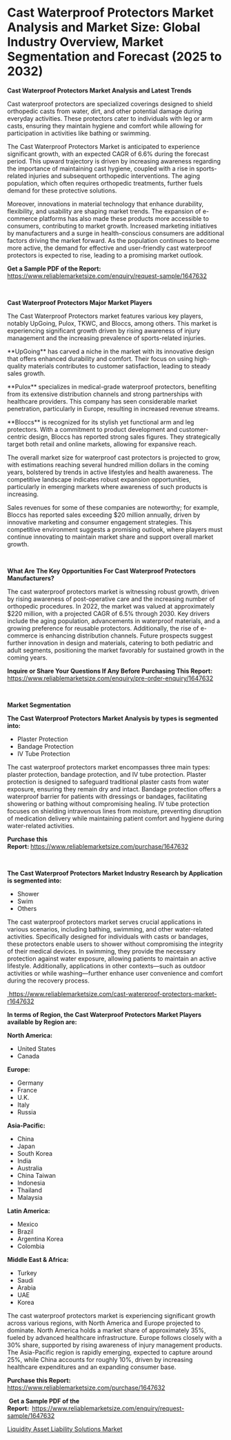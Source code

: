 <p><h1>Cast Waterproof Protectors Market Analysis and Market Size: Global Industry Overview, Market Segmentation and Forecast (2025 to 2032)</h1></p><p><strong>Cast Waterproof Protectors Market Analysis and Latest Trends</strong></p>
<p><p>Cast waterproof protectors are specialized coverings designed to shield orthopedic casts from water, dirt, and other potential damage during everyday activities. These protectors cater to individuals with leg or arm casts, ensuring they maintain hygiene and comfort while allowing for participation in activities like bathing or swimming.</p><p>The Cast Waterproof Protectors Market is anticipated to experience significant growth, with an expected CAGR of 6.6% during the forecast period. This upward trajectory is driven by increasing awareness regarding the importance of maintaining cast hygiene, coupled with a rise in sports-related injuries and subsequent orthopedic interventions. The aging population, which often requires orthopedic treatments, further fuels demand for these protective solutions.</p><p>Moreover, innovations in material technology that enhance durability, flexibility, and usability are shaping market trends. The expansion of e-commerce platforms has also made these products more accessible to consumers, contributing to market growth. Increased marketing initiatives by manufacturers and a surge in health-conscious consumers are additional factors driving the market forward. As the population continues to become more active, the demand for effective and user-friendly cast waterproof protectors is expected to rise, leading to a promising market outlook.</p></p>
<p><strong>Get a Sample PDF of the Report:&nbsp;</strong> <a href="https://www.reliablemarketsize.com/enquiry/request-sample/1647632?utm_campaign=3120&utm_medium=2&utm_source=Github&utm_content=ia&utm_term=29032025&utm_id=cast-waterproof-protectors">https://www.reliablemarketsize.com/enquiry/request-sample/1647632</a></p>
<p>&nbsp;</p>
<p><strong>Cast Waterproof Protectors Major Market Players</strong></p>
<p><p>The Cast Waterproof Protectors market features various key players, notably UpGoing, Pulox, TKWC, and Bloccs, among others. This market is experiencing significant growth driven by rising awareness of injury management and the increasing prevalence of sports-related injuries.</p><p>**UpGoing** has carved a niche in the market with its innovative design that offers enhanced durability and comfort. Their focus on using high-quality materials contributes to customer satisfaction, leading to steady sales growth. </p><p>**Pulox** specializes in medical-grade waterproof protectors, benefiting from its extensive distribution channels and strong partnerships with healthcare providers. This company has seen considerable market penetration, particularly in Europe, resulting in increased revenue streams.</p><p>**Bloccs** is recognized for its stylish yet functional arm and leg protectors. With a commitment to product development and customer-centric design, Bloccs has reported strong sales figures. They strategically target both retail and online markets, allowing for expansive reach.</p><p>The overall market size for waterproof cast protectors is projected to grow, with estimations reaching several hundred million dollars in the coming years, bolstered by trends in active lifestyles and health awareness. The competitive landscape indicates robust expansion opportunities, particularly in emerging markets where awareness of such products is increasing.</p><p>Sales revenues for some of these companies are noteworthy; for example, Bloccs has reported sales exceeding $20 million annually, driven by innovative marketing and consumer engagement strategies. This competitive environment suggests a promising outlook, where players must continue innovating to maintain market share and support overall market growth.</p></p>
<p>&nbsp;</p>
<p><strong>What Are The Key Opportunities For Cast Waterproof Protectors Manufacturers?</strong></p>
<p><p>The cast waterproof protectors market is witnessing robust growth, driven by rising awareness of post-operative care and the increasing number of orthopedic procedures. In 2022, the market was valued at approximately $220 million, with a projected CAGR of 6.5% through 2030. Key drivers include the aging population, advancements in waterproof materials, and a growing preference for reusable protectors. Additionally, the rise of e-commerce is enhancing distribution channels. Future prospects suggest further innovation in design and materials, catering to both pediatric and adult segments, positioning the market favorably for sustained growth in the coming years.</p></p>
<p><strong>Inquire or Share Your Questions If Any Before Purchasing This Report:</strong> <a href="https://www.reliablemarketsize.com/enquiry/pre-order-enquiry/1647632?utm_campaign=3120&utm_medium=2&utm_source=Github&utm_content=ia&utm_term=29032025&utm_id=cast-waterproof-protectors">https://www.reliablemarketsize.com/enquiry/pre-order-enquiry/1647632</a></p>
<p>&nbsp;</p>
<p><strong>Market Segmentation</strong></p>
<p><strong>The Cast Waterproof Protectors Market Analysis by types is segmented into:</strong></p>
<p><ul><li>Plaster Protection</li><li>Bandage Protection</li><li>IV Tube Protection</li></ul></p>
<p><p>The cast waterproof protectors market encompasses three main types: plaster protection, bandage protection, and IV tube protection. Plaster protection is designed to safeguard traditional plaster casts from water exposure, ensuring they remain dry and intact. Bandage protection offers a waterproof barrier for patients with dressings or bandages, facilitating showering or bathing without compromising healing. IV tube protection focuses on shielding intravenous lines from moisture, preventing disruption of medication delivery while maintaining patient comfort and hygiene during water-related activities.</p></p>
<p><strong>Purchase this Report:&nbsp;</strong><a href="https://www.reliablemarketsize.com/purchase/1647632?utm_campaign=3120&utm_medium=2&utm_source=Github&utm_content=ia&utm_term=29032025&utm_id=cast-waterproof-protectors">https://www.reliablemarketsize.com/purchase/1647632</a></p>
<p>&nbsp;</p>
<p><strong>The Cast Waterproof Protectors Market Industry Research by Application is segmented into:</strong></p>
<p><ul><li>Shower</li><li>Swim</li><li>Others</li></ul></p>
<p><p>The cast waterproof protectors market serves crucial applications in various scenarios, including bathing, swimming, and other water-related activities. Specifically designed for individuals with casts or bandages, these protectors enable users to shower without compromising the integrity of their medical devices. In swimming, they provide the necessary protection against water exposure, allowing patients to maintain an active lifestyle. Additionally, applications in other contexts—such as outdoor activities or while washing—further enhance user convenience and comfort during the recovery process.</p></p>
<p><a href="https://www.reliablemarketsize.com/cast-waterproof-protectors-market-r1647632?utm_campaign=3120&utm_medium=2&utm_source=Github&utm_content=ia&utm_term=29032025&utm_id=cast-waterproof-protectors">&nbsp;https://www.reliablemarketsize.com/cast-waterproof-protectors-market-r1647632</a></p>
<p><strong>In terms of Region, the Cast Waterproof Protectors Market Players available by Region are:</strong></p>
<p>
    <p> <strong> North America: </strong>
        <ul>
            <li>United States</li>
            <li>Canada</li>
        </ul>
        </p> 
    <p> <strong> Europe: </strong>
        <ul>
            <li>Germany</li>
            <li>France</li>
            <li>U.K.</li>
            <li>Italy</li>
            <li>Russia</li>
        </ul>
        </p> 
    <p> <strong> Asia-Pacific: </strong>
        <ul>
            <li>China</li>
            <li>Japan</li>
            <li>South Korea</li>
            <li>India</li>
            <li>Australia</li>
            <li>China Taiwan</li>
            <li>Indonesia</li>
            <li>Thailand</li>
            <li>Malaysia</li>
        </ul>
        </p> 
    <p> <strong> Latin America: </strong>
        <ul>
            <li>Mexico</li>
            <li>Brazil</li>
            <li>Argentina Korea</li>
            <li>Colombia</li>
        </ul>
        </p> 
    <p> <strong> Middle East & Africa: </strong>
        <ul>
            <li>Turkey</li>
            <li>Saudi</li>
            <li>Arabia</li>
            <li>UAE</li>
            <li>Korea</li>
        </ul>
    </p>
    </p>
<p><p>The cast waterproof protectors market is experiencing significant growth across various regions, with North America and Europe projected to dominate. North America holds a market share of approximately 35%, fueled by advanced healthcare infrastructure. Europe follows closely with a 30% share, supported by rising awareness of injury management products. The Asia-Pacific region is rapidly emerging, expected to capture around 25%, while China accounts for roughly 10%, driven by increasing healthcare expenditures and an expanding consumer base.</p></p>
<p><strong>Purchase this Report: </strong><a href="https://www.reliablemarketsize.com/purchase/1647632?utm_campaign=3120&utm_medium=2&utm_source=Github&utm_content=ia&utm_term=29032025&utm_id=cast-waterproof-protectors">https://www.reliablemarketsize.com/purchase/1647632</a></p>
<p>&nbsp;<strong>Get a Sample PDF of the Report:&nbsp;&nbsp;</strong><a href="https://www.reliablemarketsize.com/enquiry/request-sample/1647632?utm_campaign=3120&utm_medium=2&utm_source=Github&utm_content=ia&utm_term=29032025&utm_id=cast-waterproof-protectors">https://www.reliablemarketsize.com/enquiry/request-sample/1647632</a></p>
<p><strong></strong></p>
<p><p><a href="https://github.com/saoneubeh8/Market-Research-Report-List-1/blob/main/liquidity-asset-liability-solutions-market.md?utm_campaign=3120&utm_medium=2&utm_source=Github&utm_content=ia&utm_term=29032025&utm_id=cast-waterproof-protectors">Liquidity Asset Liability Solutions Market</a></p></p>